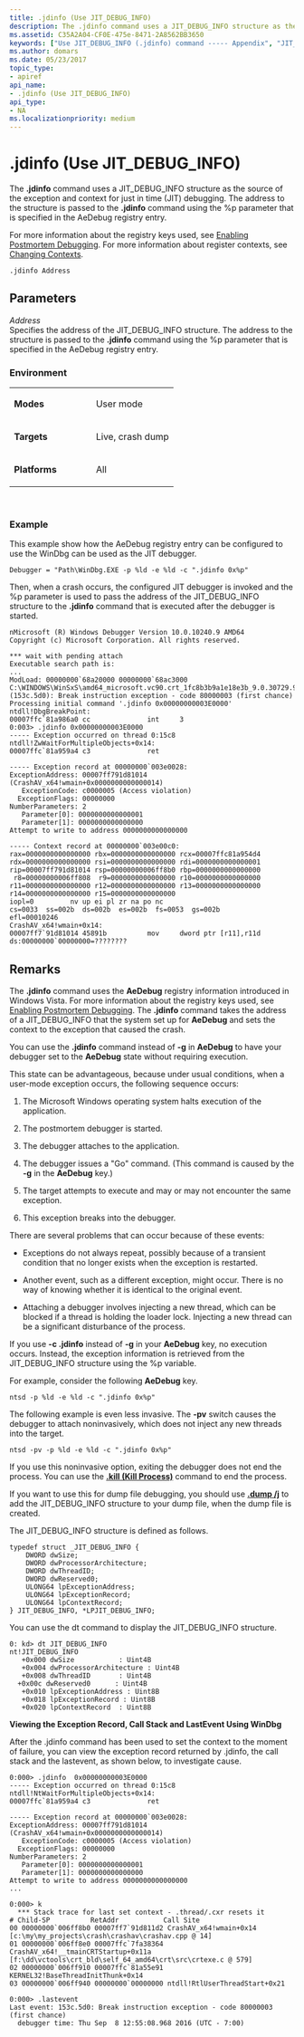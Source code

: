 ```yaml
---
title: .jdinfo (Use JIT_DEBUG_INFO)
description: The .jdinfo command uses a JIT_DEBUG_INFO structure as the source of the exception and context for just in time (JIT) debugging.
ms.assetid: C35A2A04-CF0E-475e-8471-2A8562BB3650
keywords: ["Use JIT_DEBUG_INFO (.jdinfo) command ----- Appendix", "JIT_DEBUG_INFO ----- Appendix", ".jdinfo (Use JIT_DEBUG_INFO) Windows Debugging"]
ms.author: domars
ms.date: 05/23/2017
topic_type:
- apiref
api_name:
- .jdinfo (Use JIT_DEBUG_INFO)
api_type:
- NA
ms.localizationpriority: medium
---
```


# .jdinfo (Use JIT\_DEBUG\_INFO)


The **.jdinfo** command uses a JIT\_DEBUG\_INFO structure as the source of the exception and context for just in time (JIT) debugging. The address to the structure is passed to the **.jdinfo** command using the %p parameter that is specified in the AeDebug registry entry.

For more information about the registry keys used, see [Enabling Postmortem Debugging](enabling-postmortem-debugging.md). For more information about register contexts, see [Changing Contexts](changing-contexts.md).

```
.jdinfo Address 
```

## <span id="ddk_apc_meta_use_jit_debug_info_dbg"></span><span id="DDK_APC_META_USE_JIT_DEBUG_INFO_DBG"></span>Parameters


<span id="_______Address______"></span><span id="_______address______"></span><span id="_______ADDRESS______"></span> *Address*   
Specifies the address of the JIT\_DEBUG\_INFO structure. The address to the structure is passed to the **.jdinfo** command using the %p parameter that is specified in the AeDebug registry entry.

### <span id="Environment"></span><span id="environment"></span><span id="ENVIRONMENT"></span>Environment

<table>
<colgroup>
<col width="50%" />
<col width="50%" />
</colgroup>
<tbody>
<tr class="odd">
<td align="left"><p><strong>Modes</strong></p></td>
<td align="left"><p>User mode</p></td>
</tr>
<tr class="even">
<td align="left"><p><strong>Targets</strong></p></td>
<td align="left"><p>Live, crash dump</p></td>
</tr>
<tr class="odd">
<td align="left"><p><strong>Platforms</strong></p></td>
<td align="left"><p>All</p></td>
</tr>
</tbody>
</table>

 

### <span id="Example"></span><span id="example"></span><span id="EXAMPLE"></span>Example

This example show how the AeDebug registry entry can be configured to use the WinDbg can be used as the JIT debugger.

```
Debugger = "Path\WinDbg.EXE -p %ld -e %ld -c ".jdinfo 0x%p"
```

Then, when a crash occurs, the configured JIT debugger is invoked and the %p parameter is used to pass the address of the JIT\_DEBUG\_INFO structure to the **.jdinfo** command that is executed after the debugger is started.

```
nMicrosoft (R) Windows Debugger Version 10.0.10240.9 AMD64
Copyright (c) Microsoft Corporation. All rights reserved.

*** wait with pending attach
Executable search path is: 
...
ModLoad: 00000000`68a20000 00000000`68ac3000   C:\WINDOWS\WinSxS\amd64_microsoft.vc90.crt_1fc8b3b9a1e18e3b_9.0.30729.9247_none_08e394a1a83e212f\MSVCR90.dll
(153c.5d0): Break instruction exception - code 80000003 (first chance)
Processing initial command '.jdinfo 0x00000000003E0000'
ntdll!DbgBreakPoint:
00007ffc`81a986a0 cc              int     3
0:003> .jdinfo 0x00000000003E0000
----- Exception occurred on thread 0:15c8
ntdll!ZwWaitForMultipleObjects+0x14:
00007ffc`81a959a4 c3              ret

----- Exception record at 00000000`003e0028:
ExceptionAddress: 00007ff791d81014 (CrashAV_x64!wmain+0x0000000000000014)
   ExceptionCode: c0000005 (Access violation)
  ExceptionFlags: 00000000
NumberParameters: 2
   Parameter[0]: 0000000000000001
   Parameter[1]: 0000000000000000
Attempt to write to address 0000000000000000

----- Context record at 00000000`003e00c0:
rax=0000000000000000 rbx=0000000000000000 rcx=00007ffc81a954d4
rdx=0000000000000000 rsi=0000000000000000 rdi=0000000000000001
rip=00007ff791d81014 rsp=00000000006ff8b0 rbp=0000000000000000
 r8=00000000006ff808  r9=0000000000000000 r10=0000000000000000
r11=0000000000000000 r12=0000000000000000 r13=0000000000000000
r14=0000000000000000 r15=0000000000000000
iopl=0         nv up ei pl zr na po nc
cs=0033  ss=002b  ds=002b  es=002b  fs=0053  gs=002b             efl=00010246
CrashAV_x64!wmain+0x14:
00007ff7`91d81014 45891b          mov     dword ptr [r11],r11d ds:00000000`00000000=????????
```

Remarks
-------

The **.jdinfo** command uses the **AeDebug** registry information introduced in Windows Vista. For more information about the registry keys used, see [Enabling Postmortem Debugging](enabling-postmortem-debugging.md). The **.jdinfo** command takes the address of a JIT\_DEBUG\_INFO that the system set up for **AeDebug** and sets the context to the exception that caused the crash.

You can use the **.jdinfo** command instead of **-g** in **AeDebug** to have your debugger set to the **AeDebug** state without requiring execution.

This state can be advantageous, because under usual conditions, when a user-mode exception occurs, the following sequence occurs:

1.  The Microsoft Windows operating system halts execution of the application.

2.  The postmortem debugger is started.

3.  The debugger attaches to the application.

4.  The debugger issues a "Go" command. (This command is caused by the **-g** in the **AeDebug** key.)

5.  The target attempts to execute and may or may not encounter the same exception.

6.  This exception breaks into the debugger.

There are several problems that can occur because of these events:

-   Exceptions do not always repeat, possibly because of a transient condition that no longer exists when the exception is restarted.

-   Another event, such as a different exception, might occur. There is no way of knowing whether it is identical to the original event.

-   Attaching a debugger involves injecting a new thread, which can be blocked if a thread is holding the loader lock. Injecting a new thread can be a significant disturbance of the process.

If you use **-c .jdinfo** instead of **-g** in your **AeDebug** key, no execution occurs. Instead, the exception information is retrieved from the JIT\_DEBUG\_INFO structure using the %p variable.

For example, consider the following **AeDebug** key.

```
ntsd -p %ld -e %ld -c ".jdinfo 0x%p"
```

The following example is even less invasive. The **-pv** switch causes the debugger to attach noninvasively, which does not inject any new threads into the target.

```
ntsd -pv -p %ld -e %ld -c ".jdinfo 0x%p"
```

If you use this noninvasive option, exiting the debugger does not end the process. You can use the [**.kill (Kill Process)**](-kill--kill-process-.md) command to end the process.

If you want to use this for dump file debugging, you should use [**.dump /j**](-dump--create-dump-file-.md) to add the JIT\_DEBUG\_INFO structure to your dump file, when the dump file is created.

The JIT\_DEBUG\_INFO structure is defined as follows.

```
typedef struct _JIT_DEBUG_INFO {
    DWORD dwSize;
    DWORD dwProcessorArchitecture;
    DWORD dwThreadID;
    DWORD dwReserved0;
    ULONG64 lpExceptionAddress;
    ULONG64 lpExceptionRecord;
    ULONG64 lpContextRecord;
} JIT_DEBUG_INFO, *LPJIT_DEBUG_INFO;
```

You can use the dt command to display the JIT\_DEBUG\_INFO structure.

```
0: kd> dt JIT_DEBUG_INFO
nt!JIT_DEBUG_INFO
   +0x000 dwSize           : Uint4B
   +0x004 dwProcessorArchitecture : Uint4B
   +0x008 dwThreadID       : Uint4B
  +0x00c dwReserved0      : Uint4B
   +0x010 lpExceptionAddress : Uint8B
   +0x018 lpExceptionRecord : Uint8B
   +0x020 lpContextRecord  : Uint8B
```

**Viewing the Exception Record, Call Stack and LastEvent Using WinDbg**

After the .jdinfo command has been used to set the context to the moment of failure, you can view the exception record returned by .jdinfo, the call stack and the lastevent, as shown below, to investigate cause.

```
0:000> .jdinfo  0x00000000003E0000
----- Exception occurred on thread 0:15c8
ntdll!NtWaitForMultipleObjects+0x14:
00007ffc`81a959a4 c3              ret

----- Exception record at 00000000`003e0028:
ExceptionAddress: 00007ff791d81014 (CrashAV_x64!wmain+0x0000000000000014)
   ExceptionCode: c0000005 (Access violation)
  ExceptionFlags: 00000000
NumberParameters: 2
   Parameter[0]: 0000000000000001
   Parameter[1]: 0000000000000000
Attempt to write to address 0000000000000000
...

0:000> k
  *** Stack trace for last set context - .thread/.cxr resets it
# Child-SP          RetAddr           Call Site
00 00000000`006ff8b0 00007ff7`91d811d2 CrashAV_x64!wmain+0x14 [c:\my\my_projects\crash\crashav\crashav.cpp @ 14]
01 00000000`006ff8e0 00007ffc`7fa38364 CrashAV_x64!__tmainCRTStartup+0x11a [f:\dd\vctools\crt_bld\self_64_amd64\crt\src\crtexe.c @ 579]
02 00000000`006ff910 00007ffc`81a55e91 KERNEL32!BaseThreadInitThunk+0x14
03 00000000`006ff940 00000000`00000000 ntdll!RtlUserThreadStart+0x21

0:000> .lastevent
Last event: 153c.5d0: Break instruction exception - code 80000003 (first chance)
  debugger time: Thu Sep  8 12:55:08.968 2016 (UTC - 7:00)
```

 

 





